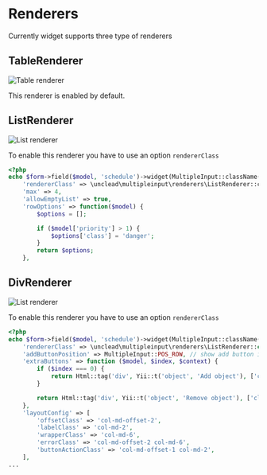 # Renderers

Currently widget supports three type of renderers

## TableRenderer

![Table renderer](https://raw.githubusercontent.com/unclead/yii2-multiple-input/master/resources/images/table-renderer.jpg?raw=true)

This renderer is enabled by default.

## ListRenderer

![List renderer](https://raw.githubusercontent.com/unclead/yii2-multiple-input/master/resources/images/list-renderer.jpg?raw=true)

To enable this renderer you have to use an option `rendererClass`

```php
<?php
echo $form->field($model, 'schedule')->widget(MultipleInput::className(), [
    'rendererClass' => \unclead\multipleinput\renderers\ListRenderer::className(),
    'max' => 4,
    'allowEmptyList' => true,
    'rowOptions' => function($model) {
        $options = [];

        if ($model['priority'] > 1) {
            $options['class'] = 'danger';
        }
        return $options;
    },
```

## DivRenderer

![List renderer](https://raw.githubusercontent.com/unclead/yii2-multiple-input/master/resources/images/list-renderer.jpg?raw=true)

To enable this renderer you have to use an option `rendererClass`

```php
<?php
echo $form->field($model, 'schedule')->widget(MultipleInput::className(), [
    'rendererClass' => \unclead\multipleinput\renderers\ListRenderer::class,
    'addButtonPosition' => MultipleInput::POS_ROW, // show add button inside of the row
    'extraButtons' => function ($model, $index, $context) {
        if ($index === 0) {
            return Html::tag('div', Yii::t('object', 'Add object'), ['class' => 'mi-after-add']);
        }

        return Html::tag('div', Yii::t('object', 'Remove object'), ['class' => 'mi-after-remove']);
    },
    'layoutConfig' => [
        'offsetClass' => 'col-md-offset-2',
        'labelClass' => 'col-md-2',
        'wrapperClass' => 'col-md-6',
        'errorClass' => 'col-md-offset-2 col-md-6',
        'buttonActionClass' => 'col-md-offset-1 col-md-2',
    ],
...
```

